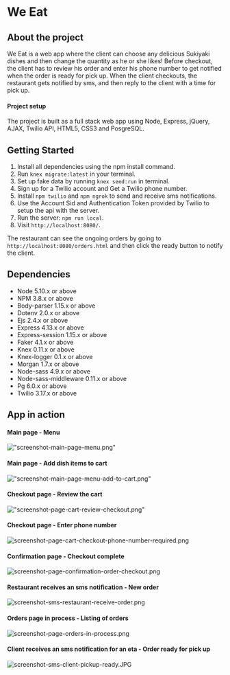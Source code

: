 # We Eat

## About the project

We Eat is a web app where the client can choose any delicious Sukiyaki dishes and then change the quantity as he or she likes! Before checkout, the client has to review his order and enter his phone number to get notified when the order is ready for pick up. When the client checkouts, the restaurant gets notified by sms, and then reply to the client with a time for pick up.

#### Project setup

The project is built as a full stack web app using Node, Express, jQuery, AJAX, Twilio API, HTML5, CSS3 and PosgreSQL.

## Getting Started

1. Install all dependencies using the npm install command.
2. Run `knex migrate:latest` in your terminal.
3. Set up fake data by running `knex seed:run` in terminal.
4. Sign up for a Twilio account and Get a Twilio phone number.
5. Install `npm twilio` and `npm ngrok` to send and receive sms notifications.
6. Use the Account Sid and Authentication Token provided by Twilio to setup the api with the server.
7. Run the server: `npm run local`.
8. Visit `http://localhost:8080/`.

The restaurant can see the ongoing orders by going to `http://localhost:8080/orders.html` and then click the ready button to notify the client.

## Dependencies

- Node 5.10.x or above
- NPM 3.8.x or above
- Body-parser 1.15.x or above
- Dotenv 2.0.x or above
- Ejs 2.4.x or above
- Express 4.13.x or above
- Express-session 1.15.x or above
- Faker 4.1.x or above
- Knex 0.11.x or above
- Knex-logger 0.1.x or above
- Morgan 1.7.x or above
- Node-sass 4.9.x or above
- Node-sass-middleware 0.11.x or above
- Pg 6.0.x or above
- Twilio 3.17.x or above

## App in action

#### Main page - Menu
!["screenshot-main-page-menu.png"](https://github.com/JJMin/we-eat/blob/feature/impl-api/docs/screenshot-main-page-menu.png?raw=true)

#### Main page - Add dish items to cart
!["screenshot-main-page-menu-add-to-cart.png"](https://github.com/JJMin/we-eat/blob/feature/impl-api/docs/screenshot-main-page-menu-add-to-cart.png?raw=true)

#### Checkout page - Review the cart
!["screenshot-page-cart-review-checkout.png"](https://github.com/JJMin/we-eat/blob/feature/impl-api/docs/screenshot-page-cart-review-checkout.png?raw=true)

#### Checkout page - Enter phone number
![screenshot-page-cart-checkout-phone-number-required.png](https://github.com/JJMin/we-eat/blob/feature/impl-api/docs/screenshot-page-cart-checkout-phone-number-required.png?raw=true)

#### Confirmation page - Checkout complete
![screenshot-page-confirmation-order-checkout.png](https://github.com/JJMin/we-eat/blob/feature/impl-api/docs/screenshot-page-confirmation-order-checkout.png?raw=true)

#### Restaurant receives an sms notification - New order
![screenshot-sms-restaurant-receive-order.png](https://github.com/JJMin/we-eat/blob/feature/impl-api/docs/screenshot-sms-restaurant-receive-order.png?raw=true)

#### Orders page in process - Listing of orders
![screenshot-page-orders-in-process.png](https://github.com/JJMin/we-eat/blob/feature/impl-api/docs/screenshot-page-orders-in-process.png?raw=true)

#### Client receives an sms notification for an eta - Order ready for pick up
![screenshot-sms-client-pickup-ready.JPG](https://github.com/JJMin/we-eat/blob/feature/impl-api/docs/screenshot-sms-client-pickup-ready.JPG?raw=true)
